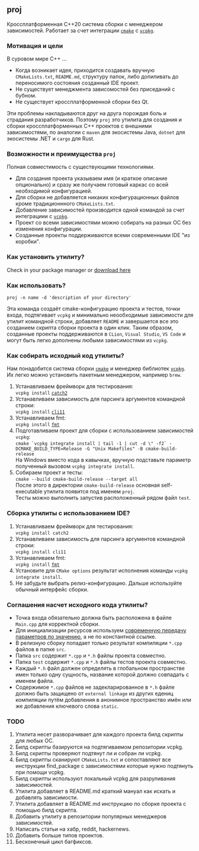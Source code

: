 ## proj

Кроссплатформенная C++20 система сборки с менеджером зависимостей. Работает за счет
интеграции [`cmake`](https://cmake.org/) с [`vcpkg`](https://github.com/microsoft/vcpkg).

### Мотивация и цели

В суровом мире C++ ...

* Когда возникает идея, приходится создавать вручную `CMakeLists.txt`, `README.md`, структуру папок, либо допиливать до
  переносимого состояния созданный IDE проект.
* Не существует менеджмента зависомостей без приседаний с бубном.
* Не существует кроссплатформенной сборки без Qt.

Эти проблемы накладываются друг на друга порождая боль и страдания разработчиков. Поэтому `proj` это утилита для
создания и сборки кроссплатформенных C++ проектов с внешними зависимостями, по аналогии с `maven` для экосистемы
Java, `dotnet` для экосистемы .NET и `cargo` для Rust.

### Возможности и преимущества `proj`

Полная совместимость с существующими технологиями.

* Для создания проекта указываем имя (и краткое описание опционально) и сразу же получаем готовый каркас со всей
  необходимой конфигурацией.
* Для сборки не добавляется никаких конфигурационных файлов кроме традиционнного `CMakeLists.txt`.
* Добавление зависимостей производится одной командой за счет интеграциии
  с [`vcpkg`](https://github.com/microsoft/vcpkg).
* Проект со всеми зависимостями можно собирать на разных ОС без изменения конфигурации.
* Созданные проекты поддерживаются всеми современными IDE "из коробки".

### Как установить утилиту?

Check in your package manager or [download here](https://github.com/demidko/proj/releases)

### Как использовать?

`proj -n name -d 'description of your directory'`

Эта команда создаёт cmake-конфигурацию проекта и тестов, точки входа, подтягивает `vcpkg` и минимально неообходимые
зависимости для утилит командной строки, добавляет `README` и завершается все это созданием скрипта сборки проекта в
один клик. Таким образом, созданные проекты поддерживаются в `CLion`, `Visual Studio`, `VS Code` и могут быть легко
дополнены любыми зависимостями из `vcpkg`.

### Как собирать исходный код утилиты?

Нам понадобится система сборки [`cmake`](https://cmake.org/download) и менеджер
библиотек [`vcpkg`](https://github.com/microsoft/vcpkg). Их легко можно установить пакетным менеджером, например `brew`.

1. Устанавливаем фреймворк для тестирования:  
   `vcpkg install` [`catch2`](https://github.com/catchorg/Catch2)
1. Устанавливаем зависимость для парсинга аргументов командной строки:  
   `vcpkg install` [`cli11`](https://github.com/CLIUtils/CLI11)
1. Устанавливаем fmt:  
   `vcpkg install` [`fmt`](https://github.com/fmtlib/fmt)
1. Подготавливаем проект для сборки с использованием зависимостей `vcpkg`:  
   ```cmake `vcpkg integrate install | tail -1 | cut -d \" -f2` -DCMAKE_BUILD_TYPE=Release -G "Unix Makefiles" -B cmake-build-release```  
   На Windows вместо кода в кавычках, вручную подставьте параметр полученный вызовом `vcpkg integrate install`.
1. Собираем проект и тесты:  
   `cmake --build cmake-build-release --target all`  
   После этого в директории `cmake-build-release` основная self-executable утилита появится под именем `proj`.  
   Тесты можно выполнить запустив расположенный рядом файл `test`.

### Сборка утилиты с использованием IDE?

1. Устанавливаем фреймворк для тестирования:  
   `vcpkg install catch2`
1. Устанавливаем зависимость для парсинга аргументов командной строки:  
   `vcpkg install cli11`
1. Устанавливаем fmt:  
   `vcpkg install` [`fmt`](https://github.com/fmtlib/fmt)
1. Установите для `CMake options` результат исполнения команды `vcpkg integrate install`.
1. Не забудьте выбрать релиз-конфигурацию. Дальше используйте обычный интерфейс сборки.

### Соглашения насчет исходного кода утилиты?

* Точка входа обязательно должна быть расположена в файле `Main.cpp` для корректной сборки.
* Для инициализации ресурсов используем [современную передачу параметров по значению](https://habr.com/ru/post/460955/),
  а не по константной ссылке.
* В релизную сборку попадает только результат компиляции `*.cpp` файлов в папке `src`.
* Папка `src` содержит `*.cpp` и `*.h` файлы проекта совместно.
* Папка `test` содержит `*.cpp` и `*.h` файлы тестов проекта совместно.
* Каждый `*.h` файл должен определять в глобальном пространстве имен только одну сущность, название которой должно
  совпадать с именем файла.
* Содержимое `*.cpp` файлов не задекларированное в `*.h` файле должно быть защищено от `external linkage` из других
  едениц компиляции путём добавления в анонимное пространство имён или же добавления ключевого слова `static`.

### TODO

1. Утилита несет разворачивает для каждого проекта билд скрипты для любых ОС.
1. Билд скрипты базируются на подтягиваемом репозитории vcpkg.
1. Билд скрипты проверяют подтянут ли и собран ли vcpkg.
1. Билд скрипты сканируют `CMakeLists.txt` и сопоставляют все инструкции find_package с зависимостями которые нужно
   подтянуть при помощи vcpkg.
1. Билд скрипты используют локальный vcpkg для разруливания зависимостей.
1. Утилита добавляет в README.md краткий мануал как искать и добавлять зависимости.
1. Утилита добавляет в README.md инструкцию по сборке проекта с помощью билд скрипта.
1. Добавить утилиту в репозитории популярных менеджеров зависимостей.
1. Написать статьи на хабр, reddit, hackernews.
1. Добавить больше типов проектов.
1. Бесконечный цикл багфиксов.
